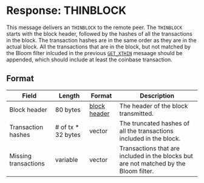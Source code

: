 # Response: THINBLOCK

This message delivers an `THINBLOCK` to the remote peer.
The `THINBLOCK` starts with the block header, followed by the hashes of all the transactions in the block.
The transaction hashes are in the same order as they are in the actual block.
All the transactions that are in the block, but not matched by the Bloom filter inlcuded in the previous [`GET_XTHIN`](get_xthin) mesaage should be appended, which should include at least the coinbase transaction.

## Format

| Field | Length | Format | Description |
|--|--|--|--|
| Block header | 80 bytes | [block header](..\blockchain\block\block-header) | The header of the block transmitted.|  
| Transaction hashes | # of tx * 32 bytes | vector | The truncated hashes of all the transactions included in the block.|  
| Missing transactions | variable | vector | Transactions that are included in the blocks but are not matched by the Bloom filter.|
